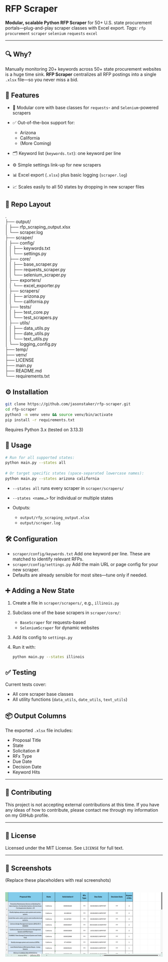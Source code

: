 # RFP Scraper

**Modular, scalable Python RFP Scraper** for 50+ U.S. state procurement portals—plug-and-play scraper classes with Excel export.
*Tags:* `rfp` `procurement` `scraper` `selenium` `requests` `excel`

---

## 🔍 Why?

Manually monitoring 20+ keywords across 50+ state procurement websites is a huge time sink.
**RFP Scraper** centralizes all RFP postings into a single `.xlsx` file—so you never miss a bid.


## 🚀 Features

* 🔌 Modular core with base classes for `requests`- and `Selenium`-powered scrapers
* ✅ Out-of-the-box support for:

  * Arizona
  * California
  * (More Coming)
* 🗂️ Keyword list (`keywords.txt`): one keyword per line
* ⚙️ Simple settings link-up for new scrapers
* 📊 Excel export (`.xlsx`) plus basic logging (`scraper.log`)
* 📈 Scales easily to all 50 states by dropping in new scraper files

## 📂 Repo Layout
.  
├── output/  
│   ├── rfp\_scraping\_output.xlsx  
│   └── scraper.log  
├── scraper/  
│   ├── config/  
│   │   ├── keywords.txt  
│   │   └── settings.py  
│   ├── core/  
│   │   ├── base\_scraper.py  
│   │   ├── requests\_scraper.py  
│   │   └── selenium\_scraper.py  
│   ├── exporters/  
│   │   └── excel\_exporter.py  
│   ├── scrapers/  
│   │   ├── arizona.py  
│   │   └── california.py  
│   ├── tests/  
│   │   ├── test\_core.py  
│   │   └── test\_scrapers.py  
│   ├── utils/  
│   │   ├── data\_utils.py  
│   │   ├── date\_utils.py  
│   │   └── text\_utils.py  
│   └── logging\_config.py  
├── temp/  
├── venv/  
├── LICENSE  
├── main.py  
├── README.md  
└── requirements.txt  


## ⚙️ Installation

```bash
git clone https://github.com/jasonstaker/rfp-scraper.git
cd rfp-scraper
python3 -m venv venv && source venv/bin/activate
pip install -r requirements.txt
```

Requires Python 3.x (tested on 3.13.3)


## 📖 Usage

```bash
# Run for all supported states:
python main.py --states all

# Or target specific states (space-separated lowercase names):
python main.py --states arizona california
```

* `--states all` runs every scraper in `scraper/scrapers/`
* `--states <name…>` for individual or multiple states
* Outputs:

  * `output/rfp_scraping_output.xlsx`
  * `output/scraper.log`

## 🛠️ Configuration

* `scraper/config/keywords.txt`
  Add one keyword per line. These are matched to identify relevant RFPs.
* `scraper/config/settings.py`
  Add the main URL or page config for your new scraper.
* Defaults are already sensible for most sites—tune only if needed.

## ➕ Adding a New State

1. Create a file in `scraper/scrapers/`, e.g., `illinois.py`
2. Subclass one of the base scrapers in `scraper/core/`:

   * `BaseScraper` for requests-based
   * `SeleniumScraper` for dynamic websites
3. Add its config to `settings.py`
4. Run it with:

   ```bash
   python main.py --states illinois
   ```

## ✅ Testing

Current tests cover:

* All core scraper base classes
* All utility functions (`data_utils`, `date_utils`, `text_utils`)

## 📦 Output Columns

The exported `.xlsx` file includes:

* Proposal Title
* State
* Solicitation #
* RFx Type
* Due Date
* Decision Date
* Keyword Hits

---

## 🤝 Contributing

This project is not accepting external contributions at this time.
If you have any ideas of how to contribute, please contact me through my information on my GitHub profile.

---

## 📄 License

Licensed under the MIT License. See `LICENSE` for full text.

---

## 📸 Screenshots

(Replace these placeholders with real screenshots)

![Sample Excel Output](/output_example.png)
------------------------------------------------------